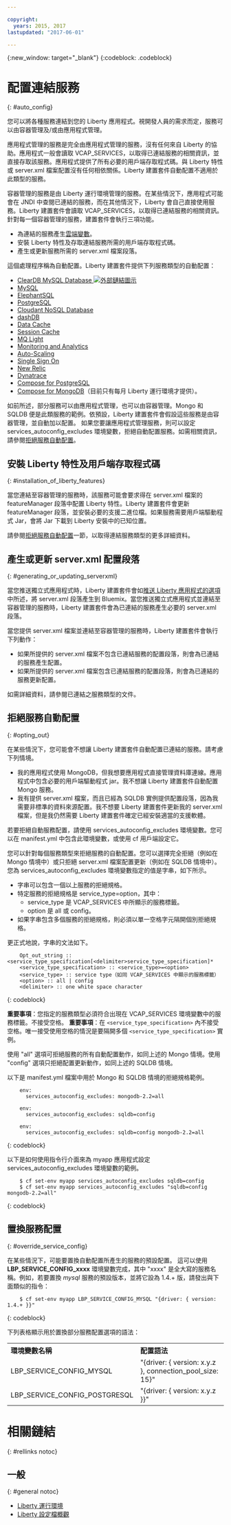 ```yaml
---

copyright:
  years: 2015, 2017
lastupdated: "2017-06-01"

---
```


{:new_window: target="_blank"}
{:codeblock: .codeblock}


# 配置連結服務
{: #auto_config}

您可以將各種服務連結到您的 Liberty 應用程式。視開發人員的需求而定，服務可以由容器管理及/或由應用程式管理。

應用程式管理的服務是完全由應用程式管理的服務，沒有任何來自 Liberty 的協助。應用程式一般會讀取 VCAP_SERVICES，以取得已連結服務的相關資訊，並直接存取該服務。應用程式提供了所有必要的用戶端存取程式碼。與 Liberty 特性或 server.xml 檔案配置沒有任何相依關係。Liberty 建置套件自動配置不適用於此類型的服務。


容器管理的服務是由 Liberty 運行環境管理的服務。在某些情況下，應用程式可能會在 JNDI 中查閱已連結的服務，而在其他情況下，Liberty 會自己直接使用服務。Liberty 建置套件會讀取 VCAP_SERVICES，以取得已連結服務的相關資訊。針對每一個容器管理的服務，建置套件會執行三項功能。

* 為連結的服務產生[雲端變數](optionsForPushing.html#accessing_info_of_bound_services)。
* 安裝 Liberty 特性及存取連結服務所需的用戶端存取程式碼。
* 產生或更新服務所需的 server.xml 檔案段落。

這個處理程序稱為自動配置。Liberty 建置套件提供下列服務類型的自動配置：

* [ClearDB MySQL Database ![外部鏈結圖示](../../icons/launch-glyph.svg "外部鏈結圖示")](http://www.cleardb.com/developers)
* [MySQL](/docs/services/MySQL/index.html#MySQL)
* [ElephantSQL](docs/services/ElephantSQL/index.html)
* [PostgreSQL](/docs/services/PostgreSQL/index.html#PostgreSQL)
* [Cloudant NoSQL Database](/docs/services/Cloudant/index.html#Cloudant)
* [dashDB](/docs/services/dashDB/index.html#dashDB)
* [Data Cache](/docs/services/DataCache/index.html#data_cache)
* [Session Cache](/docs/services/SessionCache/index.html#session_cache)
* [MQ Light](/docs/services/MQLight/index.html#mqlight010)
* [Monitoring and Analytics](/docs/services/monana/index.html#gettingstartedtemplate)
* [Auto-Scaling](/docs/services/Auto-Scaling/index.html#autoscaling)
* [Single Sign On](/docs/services/SingleSignOn/index.html#sso_gettingstarted)
* [New Relic](newRelic.html)
* [Dynatrace](dynatrace.html)
* [Compose for PostgreSQL](/docs/services/ComposeForPostgreSQL/index.html)
* [Compose for MongoDB](/docs/services/ComposeForMongoDB/index.html)（目前只有每月 Liberty 運行環境才提供）。

如前所述，部分服務可以由應用程式管理，也可以由容器管理。Mongo 和 SQLDB 便是此類服務的範例。依預設，Liberty 建置套件會假設這些服務是由容器管理，並自動加以配置。
如果您要讓應用程式管理服務，則可以設定 services_autoconfig_excludes 環境變數，拒絕自動配置服務。如需相關資訊，請參閱[拒絕服務自動配置](autoConfig.html#opting_out)。

## 安裝 Liberty 特性及用戶端存取程式碼
{: #installation_of_liberty_features}

當您連結至容器管理的服務時，該服務可能會要求得在 server.xml 檔案的 featureManager 段落中配置 Liberty 特性。Liberty 建置套件會更新 featureManager 段落，並安裝必要的支援二進位檔。如果服務需要用戶端驅動程式 Jar，會將 Jar 下載到 Liberty 安裝中的已知位置。

請參閱[拒絕服務自動配置](#opting_out)一節，以取得連結服務類型的更多詳細資料。

## 產生或更新 server.xml 配置段落
{: #generating_or_updating_serverxml}

當您推送獨立式應用程式時，Liberty 建置套件會如[推送 Liberty 應用程式的選項](optionsForPushing.html#options_for_pushing)中所述，將 server.xml 段落產生到 Bluemix。當您推送獨立式應用程式並連結至容器管理的服務時，Liberty 建置套件會為已連結的服務產生必要的 server.xml 段落。

當您提供 server.xml 檔案並連結至容器管理的服務時，Liberty 建置套件會執行下列動作：

* 如果所提供的 server.xml 檔案不包含已連結服務的配置段落，則會為已連結的服務產生配置。
* 如果所提供的 server.xml 檔案包含已連結服務的配置段落，則會為已連結的服務更新配置。

如需詳細資料，請參閱已連結之服務類型的文件。

## 拒絕服務自動配置
{: #opting_out}

在某些情況下，您可能會不想讓 Liberty 建置套件自動配置已連結的服務。請考慮下列情境。

* 我的應用程式使用 MongoDB，但我想要應用程式直接管理資料庫連線。應用程式中包含必要的用戶端驅動程式 jar。我不想讓 Liberty 建置套件自動配置 Mongo 服務。
* 我有提供 server.xml 檔案，而且已經為 SQLDB 實例提供配置段落，因為我需要非標準的資料來源配置。我不想要 Liberty 建置套件更新我的 server.xml 檔案，但是我仍然需要 Liberty 建置套件確定已經安裝適當的支援軟體。

若要拒絕自動服務配置，請使用 services_autoconfig_excludes 環境變數。您可以在 manifest.yml 中包含此環境變數，或使用 cf 用戶端設定它。

您可以針對每個服務類型來拒絕服務的自動配置。您可以選擇完全拒絕（例如在 Mongo 情境中）或只拒絕 server.xml 檔案配置更新（例如在 SQLDB 情境中）。您為 services_autoconfig_excludes 環境變數指定的值是字串，如下所示。

* 字串可以包含一個以上服務的拒絕規格。
* 特定服務的拒絕規格是 service_type=option，其中：
  * service_type 是 VCAP_SERVICES 中所顯示的服務標籤。
  * option 是 all 或 config。
* 如果字串包含多個服務的拒絕規格，則必須以單一空格字元隔開個別拒絕規格。

更正式地說，字串的文法如下。

```
    Opt_out_string :: <service_type_specification[<delimiter>service_type_specification]*
    <service_type_specification> :: <service_type>=<option>
    <service_type> :: service type（如同 VCAP_SERVICES 中顯示的服務標籤）
    <option> :: all | config
    <delimiter> :: one white space character
```
{: codeblock}

**重要事項**：您指定的服務類型必須符合出現在 VCAP_SERVICES 環境變數中的服務標籤。不接受空格。
**重要事項**：在 ```<service_type_specification>``` 內不接受空格。唯一接受使用空格的情況是要隔開多個 ```<service_type_specification>``` 實例。

使用 "all" 選項可拒絕服務的所有自動配置動作，如同上述的 Mongo 情境。使用 "config" 選項只拒絕配置更新動作，如同上述的 SQLDB 情境。

以下是 manifest.yml 檔案中用於 Mongo 和 SQLDB 情境的拒絕規格範例。

```
    env:
      services_autoconfig_excludes: mongodb-2.2=all

    env:
      services_autoconfig_excludes: sqldb=config

    env:
      services_autoconfig_excludes: sqldb=config mongodb-2.2=all
```
{: codeblock}

以下是如何使用指令行介面來為 myapp 應用程式設定 services_autoconfig_excludes 環境變數的範例。

```
    $ cf set-env myapp services_autoconfig_excludes sqldb=config
    $ cf set-env myapp services_autoconfig_excludes "sqldb=config mongodb-2.2=all"
```
{: codeblock}

## 置換服務配置
{: #override_service_config}

在某些情況下，可能要置換自動配置所產生的服務的預設配置。
這可以使用 **LBP_SERVICE_CONFIG_xxxx** 環境變數完成，其中 "xxxx"
是全大寫的服務名稱。例如，若要置換 *mysql* 服務的預設版本，並將它設為 1.4.+ 版，請發出與下面類似的指令：

```
    $ cf set-env myapp LBP_SERVICE_CONFIG_MYSQL "{driver: { version: 1.4.+ }}"
```
{: codeblock}

下列表格顯示用於置換部分服務配置選項的語法：

<table>
<tr>
<th align="left">環境變數名稱</th>
<th align="left">配置語法</th>
</tr>

<tr>
<td>LBP_SERVICE_CONFIG_MYSQL</td>
<td>"{driver: { version: x.y.z }, connection_pool_size: 15}"</td>
</tr>

<tr>
<td>LBP_SERVICE_CONFIG_POSTGRESQL</td>
<td>"{driver: { version: x.y.z }}"</td>
</tr>
</table>



# 相關鏈結
{: #rellinks notoc}
## 一般
{: #general notoc}
* [Liberty 運行環境](index.html)
* [Liberty 設定檔概觀](http://www-01.ibm.com/support/knowledgecenter/SSAW57_8.5.5/com.ibm.websphere.wlp.nd.doc/ae/cwlp_about.html)
